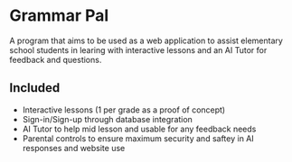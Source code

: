 # Grammar Pal
A program that aims to be used as a web application to assist elementary school students in learing with interactive lessons and an AI Tutor for feedback and questions.

## Included
- Interactive lessons (1 per grade as a proof of concept)
- Sign-in/Sign-up through database integration
- AI Tutor to help mid lesson and usable for any feedback needs
- Parental controls to ensure maximum security and saftey in AI responses and website use
